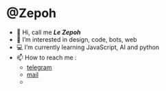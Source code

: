 # @Zepoh

- 👋 Hi, call me  _**Le Zepoh**_
- 👀 I’m interested in design, code, bots, web
- 💻 I’m currently learning JavaScript, AI and python
- 📫 How to reach me :
    + [telegram](https://t.me/le_zepoh)  
    + [mail](menzepohyvesseraphin@gmail.com)
    + 

<!---
Zepoh/Zepoh is a ✨ special ✨ repository because its `README.md` (this file) appears on your GitHub profile.
You can click the Preview link to take a look at your changes.
--->
